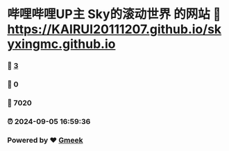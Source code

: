 # 哔哩哔哩UP主 Sky的滚动世界 的网站 :link: https://KAIRUI20111207.github.io/skyxingmc.github.io 
### :page_facing_up: [3](https://KAIRUI20111207.github.io/skyxingmc.github.io/tag.html) 
### :speech_balloon: 0 
### :hibiscus: 7020 
### :alarm_clock: 2024-09-05 16:59:36 
### Powered by :heart: [Gmeek](https://github.com/Meekdai/Gmeek)
